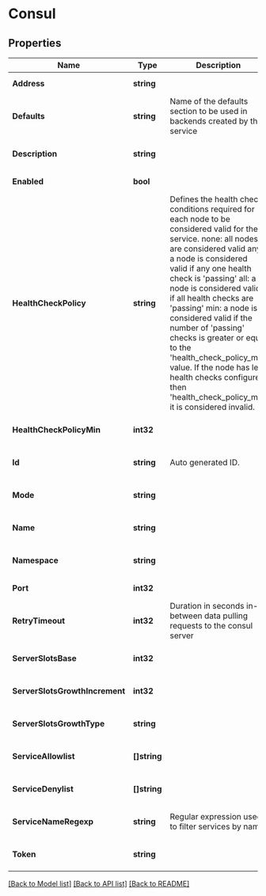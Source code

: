# Consul

## Properties
Name | Type | Description | Notes
------------ | ------------- | ------------- | -------------
**Address** | **string** |  | [default to null]
**Defaults** | **string** | Name of the defaults section to be used in backends created by this service | [optional] [default to null]
**Description** | **string** |  | [optional] [default to null]
**Enabled** | **bool** |  | [default to null]
**HealthCheckPolicy** | **string** | Defines the health check conditions required for each node to be considered valid for the service.   none: all nodes are considered valid   any: a node is considered valid if any one health check is &#39;passing&#39;   all: a node is considered valid if all health checks are &#39;passing&#39;   min: a node is considered valid if the number of &#39;passing&#39; checks is greater or equal to the &#39;health_check_policy_min&#39; value.     If the node has less health checks configured then &#39;health_check_policy_min&#39; it is considered invalid. | [optional] [default to null]
**HealthCheckPolicyMin** | **int32** |  | [optional] [default to null]
**Id** | **string** | Auto generated ID. | [optional] [default to null]
**Mode** | **string** |  | [optional] [default to null]
**Name** | **string** |  | [optional] [default to null]
**Namespace** | **string** |  | [optional] [default to null]
**Port** | **int32** |  | [default to null]
**RetryTimeout** | **int32** | Duration in seconds in-between data pulling requests to the consul server | [default to null]
**ServerSlotsBase** | **int32** |  | [optional] [default to null]
**ServerSlotsGrowthIncrement** | **int32** |  | [optional] [default to null]
**ServerSlotsGrowthType** | **string** |  | [optional] [default to null]
**ServiceAllowlist** | **[]string** |  | [optional] [default to null]
**ServiceDenylist** | **[]string** |  | [optional] [default to null]
**ServiceNameRegexp** | **string** | Regular expression used to filter services by name. | [optional] [default to null]
**Token** | **string** |  | [optional] [default to null]

[[Back to Model list]](../README.md#documentation-for-models) [[Back to API list]](../README.md#documentation-for-api-endpoints) [[Back to README]](../README.md)


